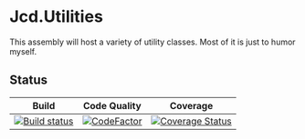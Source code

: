 # Jcd.Utilities

This assembly will host a variety of utility classes. Most of it is
just to humor myself.

## Status
 Build | Code Quality | Coverage
 :---: | :---: | :---:
[![Build status](https://ci.appveyor.com/api/projects/status/w63sc8tf2y8fxx7s/branch/develop?svg=true)](https://ci.appveyor.com/project/jason-c-daniels/jcd-utilities/branch/develop) | [![CodeFactor](https://www.codefactor.io/repository/github/jason-c-daniels/jcd-utilities/badge/feature/initial-setup)](https://www.codefactor.io/repository/github/jason-c-daniels/jcd-utilities/overview/develop) | [![Coverage Status](https://coveralls.io/repos/github/jason-c-daniels/jcd-utilities/badge.svg?branch=develop)](https://coveralls.io/github/jason-c-daniels/jcd-utilities?branch=develop)

